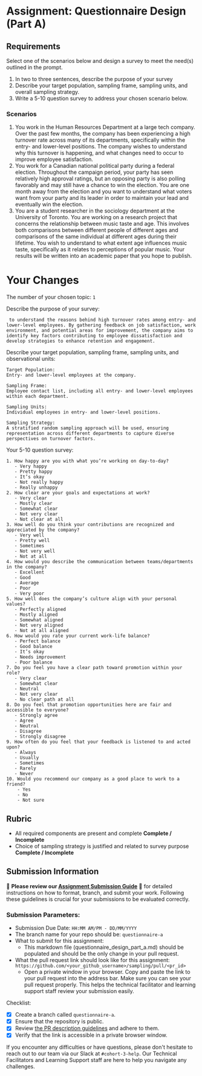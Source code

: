 # Assignment: Questionnaire Design (Part A)

## Requirements
Select one of the scenarios below and design a survey to meet the need(s) outlined in the prompt.

1.	In two to three sentences, describe the purpose of your survey
2.	Describe your target population, sampling frame, sampling units, and overall sampling strategy.
3.	Write a 5-10 question survey to address your chosen scenario below.


### Scenarios
1.	You work in the Human Resources Department at a large tech company. Over the past few months, the company has been experiencing a high turnover rate across many of its departments, specifically within the entry- and lower-level positions. The company wishes to understand why this turnover is happening, and what changes need to occur to improve employee satisfaction.
2.	You work for a Canadian national political party during a federal election. Throughout the campaign period, your party has seen relatively high approval ratings, but an opposing party is also polling favorably and may still have a chance to win the election. You are one month away from the election and you want to understand what voters want from your party and its leader in order to maintain your lead and eventually win the election.
3.	You are a student researcher in the sociology department at the University of Toronto. You are working on a research project that concerns the relationship between music taste and age. This involves both comparisons between different people of different ages and comparisons of the same individual at different ages during their lifetime. You wish to understand to what extent age influences music taste, specifically as it relates to perceptions of popular music. Your results will be written into an academic paper that you hope to publish.


# Your Changes

The number of your chosen topic: `1`

Describe the purpose of your survey:
```
 to understand the reasons behind high turnover rates among entry- and lower-level employees. By gathering feedback on job satisfaction, work environment, and potential areas for improvement, the company aims to identify key factors contributing to employee dissatisfaction and develop strategies to enhance retention and engagement.
```

Describe your target population, sampling frame, sampling units, and observational units:
```
Target Population:
Entry- and lower-level employees at the company.

Sampling Frame:
Employee contact list, including all entry- and lower-level employees within each department.

Sampling Units:
Individual employees in entry- and lower-level positions.

Sampling Strategy:
A stratified random sampling approach will be used, ensuring representation across different departments to capture diverse perspectives on turnover factors.

```

Your 5-10 question survey:
```
1. How happy are you with what you’re working on day-to-day?
   - Very happy
   - Pretty happy
   - It’s okay
   - Not really happy
   - Really unhappy
2. How clear are your goals and expectations at work?
   - Very clear
   - Mostly clear
   - Somewhat clear
   - Not very clear
   - Not clear at all
3. How well do you think your contributions are recognized and appreciated by the company? 
   - Very well
   - Pretty well
   - Sometimes
   - Not very well
   - Not at all
4. How would you describe the communication between teams/departments in the company? 
   - Excellent
   - Good
   - Average
   - Poor
   - Very poor
5. How well does the company’s culture align with your personal values?
   - Perfectly aligned
   - Mostly aligned
   - Somewhat aligned
   - Not very aligned
   - Not at all aligned
6. How would you rate your current work-life balance?
   - Perfect balance
   - Good balance
   - It’s okay
   - Needs improvement
   - Poor balance
7. Do you feel you have a clear path toward promotion within your role?
   - Very clear
   - Somewhat clear
   - Neutral
   - Not very clear
   - No clear path at all
8. Do you feel that promotion opportunities here are fair and accessible to everyone?
   - Strongly agree
   - Agree
   - Neutral
   - Disagree
   - Strongly disagree
9. How often do you feel that your feedback is listened to and acted upon?
   - Always
   - Usually
   - Sometimes
   - Rarely
   - Never
10. Would you recommend our company as a good place to work to a friend?
    - Yes
    - No
    - Not sure
```

## Rubric

-	All required components are present and complete **Complete / Incomplete**
-	Choice of sampling strategy is justified and related to survey purpose **Complete / Incomplete**

## Submission Information

🚨 **Please review our [Assignment Submission Guide](https://github.com/UofT-DSI/onboarding/blob/main/onboarding_documents/submissions.md)** 🚨 for detailed instructions on how to format, branch, and submit your work. Following these guidelines is crucial for your submissions to be evaluated correctly.

### Submission Parameters:
* Submission Due Date: `HH:MM AM/PM - DD/MM/YYYY`
* The branch name for your repo should be: `questionnaire-a`
* What to submit for this assignment:
    * This markdown file (questionnaire_design_part_a.md) should be populated and should be the only change in your pull request.
* What the pull request link should look like for this assignment: `https://github.com/<your_github_username>/sampling/pull/<pr_id>`
    * Open a private window in your browser. Copy and paste the link to your pull request into the address bar. Make sure you can see your pull request properly. This helps the technical facilitator and learning support staff review your submission easily.

Checklist:
- [x] Create a branch called `questionnaire-a`.
- [x] Ensure that the repository is public.
- [x] Review [the PR description guidelines](https://github.com/UofT-DSI/onboarding/blob/main/onboarding_documents/submissions.md#guidelines-for-pull-request-descriptions) and adhere to them.
- [x] Verify that the link is accessible in a private browser window.

If you encounter any difficulties or have questions, please don't hesitate to reach out to our team via our Slack at `#cohort-3-help`. Our Technical Facilitators and Learning Support staff are here to help you navigate any challenges.
